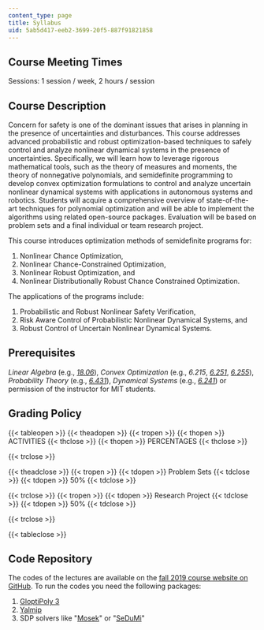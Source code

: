 ```yaml
---
content_type: page
title: Syllabus
uid: 5ab5d417-eeb2-3699-20f5-887f91821858
---
```


Course Meeting Times
--------------------

Sessions: 1 session / week, 2 hours / session

Course Description
------------------

Concern for safety is one of the dominant issues that arises in planning in the presence of uncertainties and disturbances. This course addresses advanced probabilistic and robust optimization-based techniques to safely control and analyze nonlinear dynamical systems in the presence of uncertainties. Specifically, we will learn how to leverage rigorous mathematical tools, such as the theory of measures and moments, the theory of nonnegative polynomials, and semidefinite programming to develop convex optimization formulations to control and analyze uncertain nonlinear dynamical systems with applications in autonomous systems and robotics. Students will acquire a comprehensive overview of state-of-the-art techniques for polynomial optimization and will be able to implement the algorithms using related open-source packages. Evaluation will be based on problem sets and a final individual or team research project.

This course introduces optimization methods of semidefinite programs for:

1.  Nonlinear Chance Optimization,
2.  Nonlinear Chance-Constrained Optimization,
3.  Nonlinear Robust Optimization, and
4.  Nonlinear Distributionally Robust Chance Constrained Optimization.

The applications of the programs include:

1.  Probabilistic and Robust Nonlinear Safety Verification,
2.  Risk Aware Control of Probabilistic Nonlinear Dynamical Systems, and
3.  Robust Control of Uncertain Nonlinear Dynamical Systems.

Prerequisites
-------------

_Linear Algebra_ (e.g., [_18.06_](/courses/18-06-linear-algebra-spring-2010)), _Convex Optimization_ (e.g., _6.215_, _[6.251](/courses/6-251j-introduction-to-mathematical-programming-fall-2009)_, _[6.255](/courses/15-093j-optimization-methods-fall-2009)_), _Probability Theory_ (e.g., _[6.431](/courses/6-041-probabilistic-systems-analysis-and-applied-probability-fall-2010)_), _Dynamical Systems_ (e.g., _[6.241](/courses/6-241j-dynamic-systems-and-control-spring-2011)_) or permission of the instructor for MIT students.

Grading Policy
--------------

{{< tableopen >}}
{{< theadopen >}}
{{< tropen >}}
{{< thopen >}}
ACTIVITIES
{{< thclose >}}
{{< thopen >}}
PERCENTAGES
{{< thclose >}}

{{< trclose >}}

{{< theadclose >}}
{{< tropen >}}
{{< tdopen >}}
Problem Sets
{{< tdclose >}}
{{< tdopen >}}
50%
{{< tdclose >}}

{{< trclose >}}
{{< tropen >}}
{{< tdopen >}}
Research Project
{{< tdclose >}}
{{< tdopen >}}
50%
{{< tdclose >}}

{{< trclose >}}

{{< tableclose >}}

Code Repository
---------------

The codes of the lectures are available on the [fall 2019 course website on GitHub](https://github.com/jasour/rarnop19). To run the codes you need the following packages:

1.  [GloptiPoly 3](https://homepages.laas.fr/henrion/software/gloptipoly/)
2.  [Yalmip](https://yalmip.github.io/download/)
3.  SDP solvers like "[Mosek](https://www.mosek.com/downloads/)" or "[SeDuMi](https://sedumi.ie.lehigh.edu/?page_id=58)"